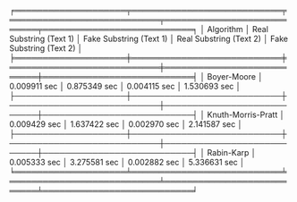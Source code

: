 ╒════════════════════╤═══════════════════════════╤═══════════════════════════╤═══════════════════════════╤═══════════════════════════╕
│ Algorithm │ Real Substring (Text 1) │ Fake Substring (Text 1) │ Real Substring (Text 2) │ Fake Substring (Text 2) │
╞════════════════════╪═══════════════════════════╪═══════════════════════════╪═══════════════════════════╪═══════════════════════════╡
│ Boyer-Moore │ 0.009911 sec │ 0.875349 sec │ 0.004115 sec │ 1.530693 sec │
├────────────────────┼───────────────────────────┼───────────────────────────┼───────────────────────────┼───────────────────────────┤
│ Knuth-Morris-Pratt │ 0.009429 sec │ 1.637422 sec │ 0.002970 sec │ 2.141587 sec │
├────────────────────┼───────────────────────────┼───────────────────────────┼───────────────────────────┼───────────────────────────┤
│ Rabin-Karp │ 0.005333 sec │ 3.275581 sec │ 0.002882 sec │ 5.336631 sec │
╘════════════════════╧═══════════════════════════╧═══════════════════════════╧═══════════════════════════╧═══════════════════════════╛
